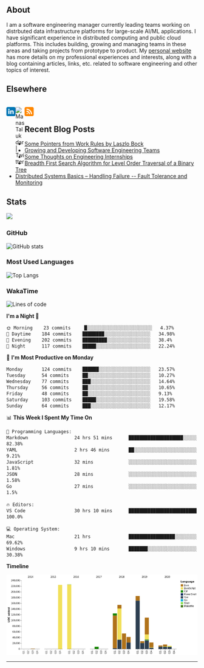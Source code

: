 ## About

I am a software engineering manager currently leading teams working on distrbuted data infrastructure platforms for large-scale AI/ML applications. I have significant experience in distributed computing and public cloud platforms. This includes building, growing and managing teams in these areas and taking projects from prototype to product. My [personal website](https://manastalukdar.github.io/) has more details on my professional experiences and interests, along with a blog containing articles, links, etc. related to software engineering and other topics of interest.

## Elsewhere

</br>

<a href="https://www.linkedin.com/in/manastalukdar" target="_blank">
  <img align="left" alt="Manas Talukdar | Linkedin" width="24px" src="https://raw.githubusercontent.com/edent/SuperTinyIcons/master/images/svg/linkedin.svg" />
</a>
<a href="https://www.twitter.com/manastalukdar" target="_blank">
  <img align="left" alt="Manas Talukdar | Twitter" width="24px" src="https://github.com/TheDudeThatCode/TheDudeThatCode/blob/master/Assets/Twitter.svg" />
</a>
<a href="https://manastalukdar.github.io/" target="_blank">
  <img align="left" alt="Manas Talukdar | Website" width="24px" src="https://github.com/edent/SuperTinyIcons/blob/master/images/svg/rss.svg" />
</a>

</br>

## Recent Blog Posts

<!-- BLOG:START -->
- [Some Pointers from Work Rules by Laszlo Bock](https://manastalukdar.github.io/blog/2020/01/25/work-rules-laszlo-bock-pointers/)
- [Growing and Developing Software Engineering Teams](https://manastalukdar.github.io/blog/2019/09/19/growing-developing-software-engineering-teams/)
- [Some Thoughts on Engineering Internships](https://manastalukdar.github.io/blog/2019/09/04/some-thoughts-on-engineering-internships/)
- [Breadth First Search Algorithm for Level Order Traversal of a Binary Tree](https://manastalukdar.github.io/blog/2019/08/29/breadth-first-search-binary-tree-level-order-traversal/)
- [Distributed Systems Basics – Handling Failure -- Fault Tolerance and Monitoring](https://manastalukdar.github.io/blog/2019/08/19/katemats-distributed-systems-fault-tolerance-monitoring/)
<!-- BLOG:END -->

## Stats

![](https://komarev.com/ghpvc/?username=manastalukdar)

### GitHub

![GitHub stats](https://github-readme-stats.vercel.app/api?username=manastalukdar&show_icons=true&hide_border=true&hide_rank=true&hide_title=true&icon_color=79ff97&text_color=cecac3&bg_color=4d4b4b)

### Most Used Languages

![Top Langs](https://github-readme-stats.vercel.app/api/top-langs/?username=manastalukdar&layout=compact&hide_border=true&hide_title=true&icon_color=79ff97&text_color=cecac3&bg_color=4d4b4b)

### WakaTime

<!--START_SECTION:waka-->
![Lines of code](https://img.shields.io/badge/From%20Hello%20World%20I%27ve%20Written-4.2%20million%20lines%20of%20code-blue)

**I'm a Night 🦉** 

```text
🌞 Morning    23 commits     █░░░░░░░░░░░░░░░░░░░░░░░░   4.37% 
🌆 Daytime    184 commits    ████████░░░░░░░░░░░░░░░░░   34.98% 
🌃 Evening    202 commits    █████████░░░░░░░░░░░░░░░░   38.4% 
🌙 Night      117 commits    █████░░░░░░░░░░░░░░░░░░░░   22.24%

```
📅 **I'm Most Productive on Monday** 

```text
Monday       124 commits    ██████░░░░░░░░░░░░░░░░░░░   23.57% 
Tuesday      54 commits     ██░░░░░░░░░░░░░░░░░░░░░░░   10.27% 
Wednesday    77 commits     ███░░░░░░░░░░░░░░░░░░░░░░   14.64% 
Thursday     56 commits     ██░░░░░░░░░░░░░░░░░░░░░░░   10.65% 
Friday       48 commits     ██░░░░░░░░░░░░░░░░░░░░░░░   9.13% 
Saturday     103 commits    █████░░░░░░░░░░░░░░░░░░░░   19.58% 
Sunday       64 commits     ███░░░░░░░░░░░░░░░░░░░░░░   12.17%

```


📊 **This Week I Spent My Time On** 

```text
💬 Programming Languages: 
Markdown                 24 hrs 51 mins      ████████████████████░░░░░   82.38% 
YAML                     2 hrs 46 mins       ██░░░░░░░░░░░░░░░░░░░░░░░   9.21% 
JavaScript               32 mins             ░░░░░░░░░░░░░░░░░░░░░░░░░   1.81% 
JSON                     28 mins             ░░░░░░░░░░░░░░░░░░░░░░░░░   1.58% 
Go                       27 mins             ░░░░░░░░░░░░░░░░░░░░░░░░░   1.5%

🔥 Editors: 
VS Code                  30 hrs 10 mins      █████████████████████████   100.0%

💻 Operating System: 
Mac                      21 hrs              █████████████████░░░░░░░░   69.62% 
Windows                  9 hrs 10 mins       ███████░░░░░░░░░░░░░░░░░░   30.38%

```

**Timeline**

![Chart not found](https://github.com/manastalukdar/manastalukdar/blob/master/charts/bar_graph.png) 


<!--END_SECTION:waka-->

---

<!--

**manastalukdar/manastalukdar** is a ✨ _special_ ✨ repository because its `README.md` (this file) appears on your GitHub profile.

Here are some ideas to get you started:

- 🔭 I’m currently working on ...
- 🌱 I’m currently learning ...
- 👯 I’m looking to collaborate on ...
- 🤔 I’m looking for help with ...
- 💬 Ask me about ...
- 📫 How to reach me: ...
- 😄 Pronouns: ...
- ⚡ Fun fact: ...
-->
